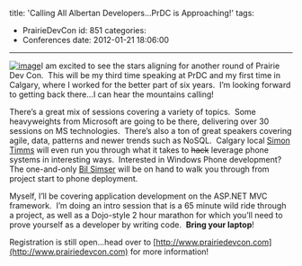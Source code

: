 title: 'Calling All Albertan Developers...PrDC is Approaching!'
tags:
  - PrairieDevCon
id: 851
categories:
  - Conferences
date: 2012-01-21 18:06:00
---

[![image](http://oldblog.jameschambers.com/Media/Default/Windows-Live-Writer/f339fdef32cd_8CDC/image_3.png "image")](http://www.prairiedevcon.com)I am excited to see the stars aligning for another round of Prairie Dev Con.&nbsp; This will be my third time speaking at PrDC and my first time in Calgary, where I worked for the better part of six years.&nbsp; I’m looking forward to getting back there…I can hear the mountains calling!

There’s a great mix of sessions covering a variety of topics.&nbsp; Some heavyweights from Microsoft are going to be there, delivering over 30 sessions on MS technologies.&nbsp; There’s also a ton of great speakers covering agile, data, patterns and newer trends such as NoSQL.&nbsp; Calgary local [Simon Timms](https://twitter.com/#!/stimms) will even run you through what it takes to <span style="text-decoration: line-through">hack</span> leverage phone systems in interesting ways.&nbsp; Interested in Windows Phone development?&nbsp; The one-and-only [Bil Simser](https://twitter.com/#!/bsimser) will be on hand to walk you through from project start to phone deployment.

Myself, I’ll be covering application development on the ASP.NET MVC framework.&nbsp; I’m doing an intro session that is a 65 minute wild ride through a project, as well as a Dojo-style 2 hour marathon for which you’ll need to prove yourself as a developer by writing code.&nbsp; **Bring your laptop**!

Registration is still open…head over to [http://www.prairiedevcon.com](http://www.prairiedevcon.com) for more information!